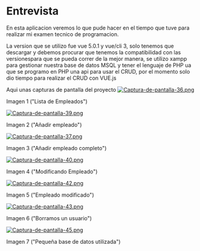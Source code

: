 # Entrevista
En esta aplicacion veremos lo que pude hacer en el tiempo que tuve para realizar mi examen tecnico de programacion.

La version que se utilizo fue vue 5.0.1 y vue/cli 3, solo tenemos que descargar y debemos procurar que tenemos la compatibilidad con las versionespara que se pueda correr de la mejor manera, se utilizo xampp para gestionar nuestra base de datos MSQL y tener el lenguaje de PHP ua que se programo en PHP una api para usar el CRUD, por el momento solo dio tiempo para realizar el CRUD con VUE.js

Aqui unas capturas de pantalla del proyecto 
[![Captura-de-pantalla-36.png](https://i.postimg.cc/WpShbH9P/Captura-de-pantalla-36.png)](https://postimg.cc/6T29MYJH)

Imagen 1 ("Lista de Empleados")


[![Captura-de-pantalla-39.png](https://i.postimg.cc/Wz2RDS1D/Captura-de-pantalla-39.png)](https://postimg.cc/JDdYvNJm)

Imagen 2 ("Añadir empleado")


[![Captura-de-pantalla-37.png](https://i.postimg.cc/VkzSfcw1/Captura-de-pantalla-37.png)](https://postimg.cc/HVPWzRjP)

Imagen 3 ("Añadir empleado completo")


[![Captura-de-pantalla-40.png](https://i.postimg.cc/8PMK8Lp9/Captura-de-pantalla-40.png)](https://postimg.cc/3drCm4DF)

Imagen 4 ("Modificando Empleado")


[![Captura-de-pantalla-42.png](https://i.postimg.cc/sDjQyrsz/Captura-de-pantalla-42.png)](https://postimg.cc/ThsYqBKN)

Imagen 5 ("Empleado modificado")


[![Captura-de-pantalla-43.png](https://i.postimg.cc/GpFdH4x5/Captura-de-pantalla-43.png)](https://postimg.cc/5H2ZrNGB)

Imagen 6 ("Borramos un usuario")


[![Captura-de-pantalla-45.png](https://i.postimg.cc/ZnzCgWxP/Captura-de-pantalla-45.png)](https://postimg.cc/47wfHNMn)

Imagen 7 ("Pequeña base de datos utilizada")
